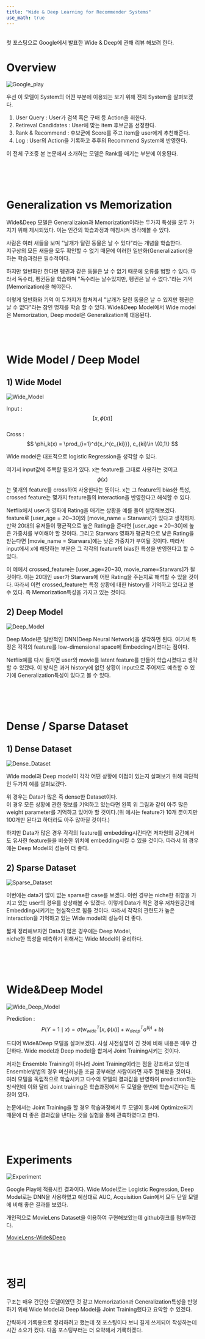 ```yaml
---
title: "Wide & Deep Learning for Recommender Systems"
use_math: true
---
```


<br/>  
첫 포스팅으로 Google에서 발표한 Wide & Deep에 관해 리뷰 해보려 한다.    
<br/>

# Overview

![Google_play](../img/wide_n_deep/Google_play.png)

우선 이 모델이 System의 어떤 부분에 이용되는 보기 위해 전체 System을 살펴보겠다.

1. User Query : User가 검색 혹은 구매 등 Action을 취한다.
2. Retireval Candidates : User에 맞는 item 후보군을 선정한다.
3. Rank & Recommend : 후보군에 Score를 주고 item을 user에게 추천해준다.
4. Log : User의 Action을 기록하고 추후의 Recommend System에 반영한다.

이 전체 구조중 본 논문에서 소개하는 모델은 Rank를 매기는 부분에 이용된다.  
<br/><br/><br/><br/>

# Generalization vs Memorization

Wide&Deep 모델은 Generalizaion과 Memorization이라는 두가지 특성을 모두 가지기 위해 제시되었다. 이는 인간의 학습과정과 매칭시켜 생각해볼 수 있다.  

사람은 여러 새들을 보며 "날개가 달린 동물은 날 수 있다"라는 개념을 학습한다.  
지구상의 모든 새들을 모두 확인할 수 없기 때문에 이러한 일반화(Generalization)을 하는 학습과정은 필수적이다.  

하지만 일반화만 한다면 펭귄과 같은 동물은 날 수 없기 때문에 오류를 범할 수 있다. 따라서 독수리, 펭귄등을 학습하며 "독수리는 날수있지만, 펭귄은 날 수 없다."라는 기억(Memorization)을 해야한다.  

이렇게 일반화와 기억 이 두가지가 합쳐져서 "날개가 달린 동물은 날 수 있지만 펭귄은 날 수 없다"라는 참인 명제를 학습 할 수 있다.  Wide&Deep Model에서 Wide model은 Memorization, Deep model은 Generalization에 대응된다.
<br/><br/><br/><br/>

# Wide Model / Deep Model

## 1) Wide Model
![Wide_Model](../img/wide_n_deep/Wide_model.png)

Input : $$ [x, \phi(x)] $$  
Cross : $$ \phi_k(x) = \prod_{i=1}^d{x_i^{c_{ki}}},    c_{ki}\in  \{0,1\} $$

Wide model은 대표적으로 logistic Regression을 생각할 수 있다.  

여기서 input값에 주목할 필요가 있다. 
x는 feature를 그대로 사용하는 것이고  
$$\phi(x)$$는 몇개의 feature를 cross하여 사용한다는 뜻이다. x는 그 feature의 bias한 특성, crossed feature는 몇가지 feature들의 interaction을 반영한다고 해석할 수 있다.  

Netflix에서 user가 영화에 Rating을 매기는 상황을 예를 들어 설명해보겠다.  
feature로 [user_age = 20~30]와 [movie_name = Starwars]가 있다고 생각하자. 만약 20대의 유저들이 평균적으로 높은 Rating을 준다면 [user_age = 20~30]에 높은 가중치를 부여해야 할 것이다.
그리고 Starwars 영화가 평균적으로 낮은 Rating을 받는다면 [movie_name = Starwars]에는 낮은 가중치가 부여될 것이다. 따라서 input에서 x에 해당하는 부분은 그 각각의 feature의 bias한 특성을 반영한다고 할 수 있다.  

이 예에서 crossed_feature는 [user_age=20~30, movie_name=Starwars]가 될 것이다. 이는 20대인 user가 Starwars에 어떤 Rating을 주는지로 해석할 수 있을 것이다.
따라서 이런 crossed_feature는 특정 상황에 대한 history를 기억하고 있다고 볼 수 있다. 즉 Memorization특성을 가지고 있는 것이다.

## 2) Deep Model
![Deep_Model](../img/wide_n_deep/Deep_model.png)

Deep Model은 일반적인 DNN(Deep Neural Network)을 생각하면 된다. 여기서 특징은 각각의 feature를 low-dimensional space에 Embedding시켰다는 점이다.  

Netflix예를 다시 들자면 user와 movie를 latent feature를 만들어 학습시켰다고 생각할 수 있겠다. 이 방식은 과거 history에 없던 상황이 input으로 주어져도 예측할 수 있기에
Generalization특성이 있다고 볼 수 있다.  
<br/><br/><br/><br/>

# Dense / Sparse Dataset

## 1) Dense Dataset
![Dense_Dataset](../img/wide_n_deep/Dense_Dataset.png)

Wide model과 Deep model이 각각 어떤 상황에 이점이 있는지 살펴보기 위해 극단적인 두가지 예를 살펴보겠다.  

위 경우는 Data가 많은 즉 dense한 Dataset이다.  
이 경우 모든 상황에 관한 정보를 기억하고 있는다면 왼쪽 위 그림과 같이 아주 많은 weight parameter를 기억하고 있어야 할 것이다.(위 예시는 feature가 10개 뿐이지만 100개만 된다고 하더라도 아주 많아질 것이다.)  

하지만 Data가 많은 경우 각각의 feature를 embedding시킨다면 저차원의 공간에서도 유사한 feature들을 비슷한 위치에 embedding시킬 수 있을 것이다. 따라서 위 경우에는 Deep Model의 성능이 더 좋다.

## 2) Sparse Dataset
![Sparse_Dataset](../img/wide_n_deep/Sparse_Dataset.png)

이번에는 data가 많이 없는 sparse한 case를 보겠다. 이런 경우는 niche한 취향을 가지고 있는 user의 경우를 상상해볼 수 있겠다. 이렇게 Data가 적은 경우 저차원공간에 Embedding시키기는 현실적으로 힘들 것이다. 따라서 각각의 관련도가 높은 interaction을 기억하고 있는 Wide model의 성능이 더 좋다.  

짧게 정리해보자면 Data가 많은 경우에는 Deep Model,  
niche한 특성을 예측하기 위해서는 Wide Model이 유리하다.  
<br/><br/><br/><br/>

# Wide&Deep Model
![Wide_Deep_Model](../img/wide_n_deep/Wide_Deep_Model.png)  

Prediction : $$ P(Y=1\mid x) = \sigma(w^T_{wide}{[x,\phi(x)]}+w^T_{deep}a^{(l_f)}+b) $$

드디어 Wide&Deep 모델을 살펴보겠다. 사실 사전설명이 긴 것에 비해 내용은 매우 간단하다. Wide model과 Deep model을 합쳐서 Joint Training시키는 것이다.  

저자는 Ensemble Training이 아니라 Joint Training이라는 점을 강조하고 있는데 Ensemble방법의 경우 머신러닝을 조금 공부해본 사람이라면 자주 접해봤을 것이다.  
여러 모델을 독립적으로 학습시키고 다수의 모델의 결과값을 반영하여 prediction하는 방식인데 이와 달리 Joint training은 학습과정에서 두 모델을 한번에 학습시킨다는 특징이 있다.  

논문에서는 Joint Training을 할 경우 학습과정에서 두 모델이 동시에 Optimize되기 때문에 더 좋은 결과값을 낸다는 것을 실험을 통해 관측하였다고 한다.
<br/><br/><br/><br/>

# Experiments
![Experiment](../img/wide_n_deep/Wide_Deep_Model.png)

Google Play에 적용시킨 결과이다. Wide Model로는 Logistic Regression, Deep Model로는 DNN을 사용하였고 예상대로 AUC, Acquisition Gain에서 모두 단일 모델에 비해 좋은 결과를 보였다.  

개인적으로 MovieLens Dataset을 이용하여 구현해보았는데 github링크를 첨부하겠다.  

[MovieLens-Wide&Deep](https://github.com/LJS-Student/RecommendSystem/tree/main/Wide_n_Deep)
<br/><br/><br/><br/>

# 정리   

구조는 매우 간단한 모델이였던 것 같고 Memorization과 Generalization특성을 반영하기 위해 Wide Model과 Deep Model을 Joint Training했다고 요악할 수 있겠다.  

간략하게 기록용으로 정리하려고 했는데 첫 포스팅이다 보니 길게 쓰게되어 작성하는데 시간 소요가 컸다. 다음 포스팅부터는 더 요약해서 기록하겠다. 